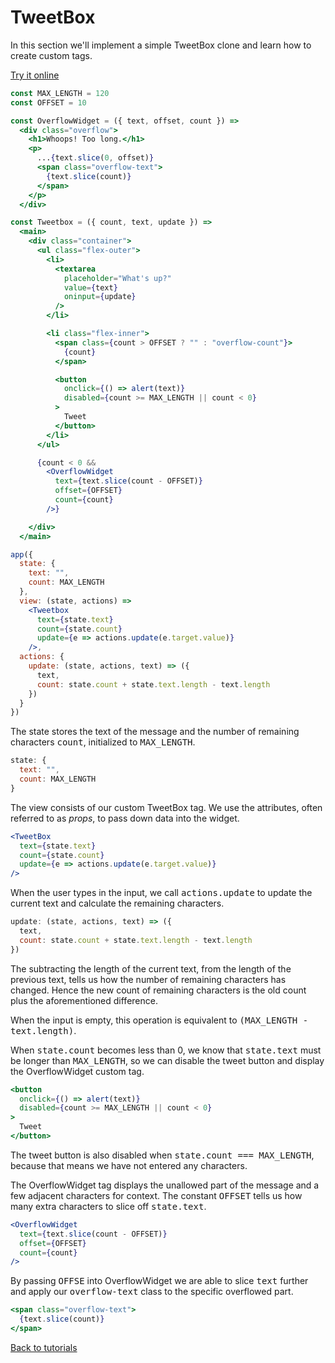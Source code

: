 # TweetBox

In this section we'll implement a simple TweetBox clone and learn how to create custom tags.

[Try it online](https://codepen.io/hyperapp/pen/bgWBdV?editors=0010)

```jsx
const MAX_LENGTH = 120
const OFFSET = 10

const OverflowWidget = ({ text, offset, count }) =>
  <div class="overflow">
    <h1>Whoops! Too long.</h1>
    <p>
      ...{text.slice(0, offset)}
      <span class="overflow-text">
        {text.slice(count)}
      </span>
    </p>
  </div>

const Tweetbox = ({ count, text, update }) =>
  <main>
    <div class="container">
      <ul class="flex-outer">
        <li>
          <textarea
            placeholder="What's up?"
            value={text}
            oninput={update}
          />
        </li>

        <li class="flex-inner">
          <span class={count > OFFSET ? "" : "overflow-count"}>
            {count}
          </span>

          <button
            onclick={() => alert(text)}
            disabled={count >= MAX_LENGTH || count < 0}
          >
            Tweet
          </button>
        </li>
      </ul>

      {count < 0 &&
        <OverflowWidget
          text={text.slice(count - OFFSET)}
          offset={OFFSET}
          count={count}
        />}

    </div>
  </main>

app({
  state: {
    text: "",
    count: MAX_LENGTH
  },
  view: (state, actions) =>
    <Tweetbox
      text={state.text}
      count={state.count}
      update={e => actions.update(e.target.value)}
    />,
  actions: {
    update: (state, actions, text) => ({
      text,
      count: state.count + state.text.length - text.length
    })
  }
})
```

The state stores the text of the message and the number of remaining characters <samp>count</samp>, initialized to <samp>MAX_LENGTH</samp>.

```js
state: {
  text: "",
  count: MAX_LENGTH
}
```

The view consists of our custom TweetBox tag. We use the attributes, often referred to as _props_, to pass down data into the widget.

```jsx
<TweetBox
  text={state.text}
  count={state.count}
  update={e => actions.update(e.target.value)}
/>
```

When the user types in the input, we call <samp>actions.update</samp> to update the current text and calculate the remaining characters.

```js
update: (state, actions, text) => ({
  text,
  count: state.count + state.text.length - text.length
})
```

The subtracting the length of the current text, from the length of the previous text, tells us how the number of remaining characters has changed. Hence the new count of remaining characters is the old count plus the aforementioned difference.

When the input is empty, this operation is equivalent to <samp>(MAX_LENGTH - text.length)</samp>.

When <samp>state.count</samp> becomes less than 0, we know that <samp>state.text</samp> must be longer than <samp>MAX_LENGTH</samp>, so we can disable the tweet button and display the OverflowWidget custom tag.

```jsx
<button
  onclick={() => alert(text)}
  disabled={count >= MAX_LENGTH || count < 0}
>
  Tweet
</button>
```

The tweet button is also disabled when <samp>state.count === MAX_LENGTH</samp>, because that means we have not entered any characters.

The OverflowWidget tag displays the unallowed part of the message and a few adjacent characters for context. The constant <samp>OFFSET</samp> tells us how many extra characters to slice off <samp>state.text</samp>.

```jsx
<OverflowWidget
  text={text.slice(count - OFFSET)}
  offset={OFFSET}
  count={count}
/>
```

By passing <samp>OFFSE</samp> into OverflowWidget we are able to slice <samp>text</samp> further and apply our <samp>overflow-text</samp> class to the specific overflowed part.

```jsx
<span class="overflow-text">
  {text.slice(count)}
</span>
```

[Back to tutorials](/tutorials.md)
